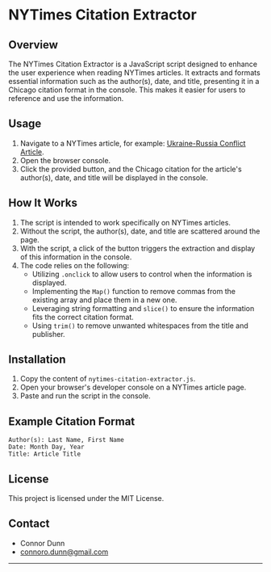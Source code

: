 # NYTimes Citation Extractor

## Overview
The NYTimes Citation Extractor is a JavaScript script designed to enhance the user experience when reading NYTimes articles. It extracts and formats essential information such as the author(s), date, and title, presenting it in a Chicago citation format in the console. This makes it easier for users to reference and use the information.

## Usage
1. Navigate to a NYTimes article, for example: [Ukraine-Russia Conflict Article](https://www.nytimes.com/2023/04/19/world/europe/ukraine-russia-donbas-propaganda.html).
2. Open the browser console.
3. Click the provided button, and the Chicago citation for the article's author(s), date, and title will be displayed in the console.

## How It Works
1. The script is intended to work specifically on NYTimes articles.
2. Without the script, the author(s), date, and title are scattered around the page.
3. With the script, a click of the button triggers the extraction and display of this information in the console.
4. The code relies on the following:
   - Utilizing `.onclick` to allow users to control when the information is displayed.
   - Implementing the `Map()` function to remove commas from the existing array and place them in a new one.
   - Leveraging string formatting and `slice()` to ensure the information fits the correct citation format.
   - Using `trim()` to remove unwanted whitespaces from the title and publisher.

## Installation
1. Copy the content of `nytimes-citation-extractor.js`.
2. Open your browser's developer console on a NYTimes article page.
3. Paste and run the script in the console.

## Example Citation Format
```plaintext
Author(s): Last Name, First Name
Date: Month Day, Year
Title: Article Title
```
## License
This project is licensed under the MIT License.

## Contact
- Connor Dunn
- connoro.dunn@gmail.com
---
